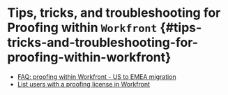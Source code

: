 



# Tips, tricks, and troubleshooting for Proofing within `Workfront` {#tips-tricks-and-troubleshooting-for-proofing-within-workfront}




* [FAQ: proofing within Workfront - US to EMEA migration](faq-proofing-in-wf-us-to-emea-migration.md) 
* [List users with a proofing license in Workfront](report-which-users-have-proofing-license-in-wf.md) 


